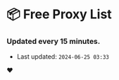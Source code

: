 # :package: Free Proxy List
### Updated every 15 minutes.

- Last updated: `2024-06-25 03:33`

:heart:
